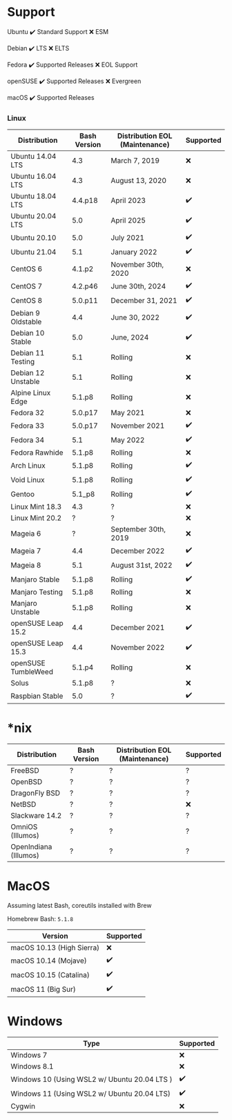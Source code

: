 # Support

Ubuntu
✔️ Standard Support
❌ ESM

Debian
✔️ LTS
❌ ELTS

Fedora
✔️ Supported Releases
❌ EOL Support

openSUSE
✔️ Supported Releases
❌ Evergreen

macOS
✔️ Supported Releases

### Linux

| Distribution | Bash Version | Distribution EOL (Maintenance) | Supported
| - | - | - | -
| Ubuntu 14.04 LTS | 4.3 | March 7, 2019 | ❌
| Ubuntu 16.04 LTS | 4.3 | August 13, 2020 | ❌
| Ubuntu 18.04 LTS | 4.4.p18 | April 2023 | ✔️
| Ubuntu 20.04 LTS | 5.0 | April 2025 | ✔️
| Ubuntu 20.10 | 5.0 | July 2021 | ✔️
| Ubuntu 21.04 | 5.1 | January 2022 | ✔️
| CentOS 6 | 4.1.p2 | November 30th, 2020 | ❌
| CentOS 7 | 4.2.p46 | June 30th, 2024 | ✔️
| CentOS 8 | 5.0.p11 | December 31, 2021 | ✔️
| Debian 9 Oldstable | 4.4 | June 30, 2022 | ✔️
| Debian 10 Stable | 5.0 | June, 2024 | ✔️
| Debian 11 Testing | 5.1 | Rolling | ❌
| Debian 12 Unstable | 5.1 | Rolling | ❌
| Alpine Linux Edge | 5.1.p8 | Rolling | ❌
| Fedora 32 | 5.0.p17 | May 2021 | ❌
| Fedora 33 | 5.0.p17 | November 2021 | ✔️
| Fedora 34 | 5.1 | May 2022 | ✔️
| Fedora Rawhide | 5.1.p8 | Rolling | ❌
| Arch Linux | 5.1.p8 | Rolling | ✔️
| Void Linux | 5.1.p8 | Rolling | ✔️
| Gentoo | 5.1_p8 | Rolling | ✔️
| Linux Mint 18.3 | 4.3 | ? | ❌
| Linux Mint 20.2 | ? | ? | ❌
| Mageia 6 | ? | September 30th, 2019 | ❌
| Mageia 7 | 4.4 | December 2022 | ✔️
| Mageia 8 | 5.1 | August 31st, 2022 | ✔️
| Manjaro Stable | 5.1.p8 | Rolling | ✔️
| Manjaro Testing | 5.1.p8 | Rolling | ❌
| Manjaro Unstable | 5.1.p8 | Rolling | ❌
| openSUSE Leap 15.2 | 4.4 | December 2021 | ✔️
| openSUSE Leap 15.3 | 4.4 | November 2022 | ✔️
| openSUSE TumbleWeed | 5.1.p4 | Rolling | ❌
| Solus | 5.1.p8 | ? | ❌
| Raspbian Stable | 5.0 | ? | ✔️

# *nix

| Distribution | Bash Version | Distribution EOL (Maintenance) | Supported
| - | - | - | -
| FreeBSD | ? | ? | ?
| OpenBSD | ? | ? | ?
| DragonFly BSD | ? | ? | ?
| NetBSD | ? | ? | ❌
| Slackware 14.2 | ? | ? | ?
| OmniOS (Illumos) | ? | ? | ?
| OpenIndiana (Illumos) | ? | ? | ?

# MacOS

Assuming latest Bash, coreutils installed with Brew

Homebrew Bash: `5.1.8`

| Version | Supported
| - | -
| macOS 10.13 (High Sierra) | ❌
| macOS 10.14 (Mojave) | ✔️
| macOS 10.15 (Catalina) | ✔️
| macOS 11 (Big Sur) | ✔️

# Windows

| Type | Supported
| - | -
| Windows 7 | ❌
| Windows 8.1 | ❌
| Windows 10 (Using WSL2 w/ Ubuntu 20.04 LTS ) | ✔️
| Windows 11 (Using WSL2 w/ Ubuntu 20.04 LTS) | ✔️
| Cygwin | ❌
